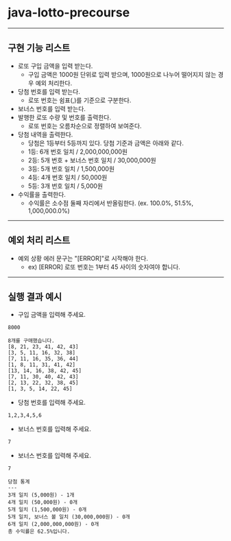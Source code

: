 # java-lotto-precourse
---
**구현 기능 리스트**
---
- 로또 구입 금액을 입력 받는다.
    - 구입 금액은 1000원 단위로 입력 받으며, 1000원으로 나누어 떨어지지 않는 경우 예외 처리한다.
- 당첨 번호를 입력 받는다.
  - 로또 번호는 쉼표(,)를 기준으로 구분한다.
- 보너스 번호를 입력 받는다.
- 발행한 로또 수량 및 번호를 출력한다.
    - 로또 번호는 오름차순으로 정렬하여 보여준다.
- 당첨 내역을 출력한다.
    - 당첨은 1등부터 5등까지 있다. 당첨 기준과 금액은 아래와 같다.
    - 1등: 6개 번호 일치 / 2,000,000,000원
    - 2등: 5개 번호 + 보너스 번호 일치 / 30,000,000원
    - 3등: 5개 번호 일치 / 1,500,000원
    - 4등: 4개 번호 일치 / 50,000원
    - 5등: 3개 번호 일치 / 5,000원
- 수익률을 출력한다.
    - 수익률은 소수점 둘째 자리에서 반올림한다. (ex. 100.0%, 51.5%, 1,000,000.0%)
---
**예외 처리 리스트**
---
- 예외 상황 에러 문구는 "[ERROR]"로 시작해야 한다.
    - ex) [ERROR] 로또 번호는 1부터 45 사이의 숫자여야 합니다.
---
**실행 결과 예시**
---
- 구입 금액을 입력해  주세요.
```
8000
```
```
8개를 구매했습니다.
[8, 21, 23, 41, 42, 43] 
[3, 5, 11, 16, 32, 38] 
[7, 11, 16, 35, 36, 44] 
[1, 8, 11, 31, 41, 42] 
[13, 14, 16, 38, 42, 45] 
[7, 11, 30, 40, 42, 43] 
[2, 13, 22, 32, 38, 45] 
[1, 3, 5, 14, 22, 45]
```
- 당첨 번호를 입력해 주세요.
```
1,2,3,4,5,6
```
- 보너스 번호를 입력해 주세요.
```
7
```
- 보너스 번호를 입력해 주세요.
```
7
```
```
당첨 통계
---
3개 일치 (5,000원) - 1개
4개 일치 (50,000원) - 0개
5개 일치 (1,500,000원) - 0개
5개 일치, 보너스 볼 일치 (30,000,000원) - 0개
6개 일치 (2,000,000,000원) - 0개
총 수익률은 62.5%입니다.
```
